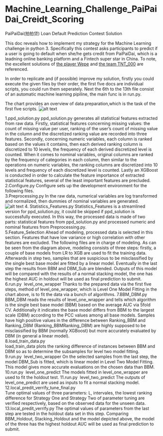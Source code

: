 # Machine_Learning_Challenge_PaiPaiDai_Creidt_Scoring
PaiPaiDai(拍拍贷) Loan Default Prediction Contest Solution  

This doc reveals how to implement my strategy for the Machine Learning challenge in python 3. Specifically this contest asks participants to predict if a user is going to default when she/he gets credit from PaiPaiDai, which is a leadning online banking platform and a Fintech super star in China. To note, the excellent solutions of [the player Wepe](http://bbs.pkbigdata.com/static/348_detail.html) and [the team TNT_000](http://bbs.pkbigdata.com/static/417_detail.html) are referenced.  

In order to replicate and (if possible) improve my solution, firstly you could execute the given files by their order, the first five docs are individual scripts, you could run them seperately. Next the 6th to the 13th file consist of an automatic machine learning pipiline, the main func is in run.py.  

The  chart  provides  an  overview  of  data  preparation,which  is  the  task  of  the  first  five  scripts.
![alt text](https://github.com/PengInGitHub/Machine_Learning_Challenge_PaiPaiDai_Creidt_Scoring/blob/master/data_preparation.png)

1.ppd_solution.py
ppd_solution.py generates all statistical features extracted from raw data. Firstly, statistical
features concerning missing values: the count of missing value per user, ranking of the
user’s count of missing value in the column and the discretized ranking value are recorded
into three features. Secondly, concerning numeric variables, each column is ranked based
on the values it contains, then each derived ranking column is discretized to 10 levels, the
frequency of each derived discretized level is counted. When it comes to nominal
variables, original columns are ranked by the frequency of categories in each column, then
similar to the operations on numeric variables, the ranking columns are discretized into 10
levels and frequency of each discretized level is counted. Lastly an XGBoost is conducted
in order to calculate the feature importance of extracted statistical features, several of the
least  important  features  are  precluded.  
2.Configure.py
Configure  sets  up  the  development  environment  for  the  following  files.  
3.Preprocessing.py
In the raw data, numerical variables are log transformed and normalized, then dummies of
nominal  variables  are  generated.
![alt text](https://github.com/PengInGitHub/Machine_Learning_Challenge_PaiPaiDai_Creidt_Scoring/blob/master/modelling.png)
4.  Statistics_Features.py
Statistics_Features is a streamlined version for ppd_solution.py, it could be skipped if
ppd_solution is successfully executed. In this way, the processed data is made of two parts:
statistical features from ppd_solution.py and processed numeric and nominal features from
Preprocessing.py.  
5.Feature_Selection
Ahead of modeling, processed data is selected in this section. Features that have low
variance  or  high  correlation  with  other  features  are  excluded.
The following files are in charge of modeling. As can be seen from the diagram above,
modeling consists of three steps: firstly, a couple of base models from LR to XGB are used
to fit the training data. Afterwards in step two, samples that are suspicious to be
misclassified by the single best base model are fitted by a linear model. Eventually in the
last step the results from BBM and DBM_Sub are blended. Outputs of this model will be
compared with the results of a normal stacking model, the one has the highest AUC in
hold­out  will  be  used  as  final  prediction  to  submit.
6.run.py  ­  level_one_wrapper
Thanks to the prepared data via the first five steps, method of level_one_wrapper, which is
Level  One  Model  Fitting  in  the  chart  above,  is  to  fit  the  data  via  a  bunch  of  algorithms.
7.BBM_DBM.py  
BBM_DBM reads the results of level_one_wrapper and tells which algorithm is the single
best base model (BBM) based on the average AUC via 5­fold CV. Additionally it indicates
the base model differs from BBM to the largest scale (DBM) according to the PCC values
among all base models. Samples have high positive values in the difference between
Ranking_BBM and Ranking_DBM (Ranking_BBM­Ranking_DBM) are highly supposed
to be misclassified by BBM (normally XGBoost) but more accurately evaluated by DBM
(in  general  a  linear  model).  
8.load_train_data.py  
load_train_data plots the ranking difference of instances between BBM and DBM so as to
determine  the  subsamples  for  level  two  model  fitting.  
9.run.py    ­  level_two_wrapper
On the selected samples from the last step, the model DBM_Sub is fitted, which is linear
model in Level Two Model Fitting. This model gives more accurate evaluations on the
chosen  data  than  BBM.
10.run.py    ­  level_one_predict
The  models  fitted  in  level_one_wrapper  are  used  to  fit  the  hold­out  test.
11.run.py    ­  level_two_predict
The  outputs  of  level_one_predict  are  used  as  inputs  to  fit  a  normal  stacking  model.
12.local_predit_verrify_tune_final.py  
Tune optimal values of three parameters: L, intervales, the lowest ranking difference for
Strategy One and Strategy Two of parameter tuning are verified respectively, based on the
observed  data  for  the  unseen  data.  
13.local_predit_verrify.py
The optimal values of parameters from the last step are tested in the hold­out data set in
this step. Comparing BBM_Holdout, Stacking_Holdout and the model depicted above, the
model  of  the  three  has  the  highest  hold­out  AUC  will  be  used  as  final  prediction  to  submit.
